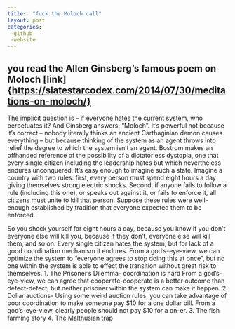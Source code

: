 ```yaml
---
title:  "fuck the Moloch call"
layout: post
categories:
 -github
 -website
--- 
```


 
  ##  you read the Allen Ginsberg’s famous poem on Moloch [link]{https://slatestarcodex.com/2014/07/30/meditations-on-moloch/}
 
 
 The implicit question is – if everyone hates the current system, who perpetuates it? And Ginsberg answers: “Moloch”. 
 It’s powerful not because it’s correct – nobody literally thinks an ancient Carthaginian demon causes everything – but because thinking of the system as an agent throws into relief the degree to which the system isn’t an agent.
 Bostrom makes an offhanded reference of the possibility of a dictatorless dystopia, one that every single citizen including the leadership hates but which nevertheless endures unconquered. It’s easy enough to imagine such a state. Imagine a country with two rules: first, every person must spend eight hours a day giving themselves strong electric shocks. Second, if anyone fails to follow a rule (including this one), or speaks out against it, or fails to enforce it, all citizens must unite to kill that person. Suppose these rules were well-enough established by tradition that everyone expected them to be enforced.

So you shock yourself for eight hours a day, because you know if you don’t everyone else will kill you, because if they don’t, everyone else will kill them, and so on. Every single citizen hates the system, but for lack of a good coordination mechanism it endures. From a god’s-eye-view, we can optimize the system to “everyone agrees to stop doing this at once”, but no one within the system is able to effect the transition without great risk to themselves.
    1. The Prisoner’s Dilemma-  coordination is hard From a god’s-eye-view, we can agree that cooperate-cooperate is a better outcome than defect-defect, but neither prisoner within the system can make it happen.
    2. Dollar auctions-  Using some weird auction rules, you can take advantage of poor coordination to make someone pay $10 for a one dollar bill. From a god’s-eye-view, clearly people should not pay $10 for a on-er.
    3. The fish farming story 
    4. The Malthusian trap
